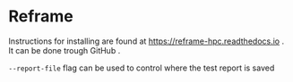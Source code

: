 # Reframe 

Instructions for installing are found at https://reframe-hpc.readthedocs.io . It can be done trough GitHub .

`--report-file` flag can be used to control where the test report is saved
